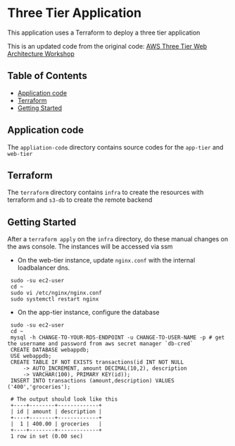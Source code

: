 # Three Tier Application
This application uses a Terraform to deploy a three tier application

This is an updated code from the original code: [AWS Three Tier Web Architecture Workshop](https://github.com/aws-samples/aws-three-tier-web-architecture-workshop/tree/main)

## Table of Contents
- [Application code](#Application-code)
- [Terraform](#Terraform)
- [Getting Started](#getting-started)

## Application code
The `appliation-code` directory contains source codes for the `app-tier` and `web-tier`

## Terraform
The `terraform` directory contains `infra` to create the resources with terraform and `s3-db` to create the remote backend

## Getting Started
After a `terraform apply` on the `infra` directory, do these manual changes on the aws console. The instances will be accessed via ssm
- On the web-tier instance, update `nginx.conf` with the internal loadbalancer dns.
``` 
 sudo -su ec2-user
 cd ~
 sudo vi /etc/nginx/nginx.conf
 sudo systemctl restart nginx
 ```

- On the app-tier instance, configure the database
```
 sudo -su ec2-user
 cd ~
 mysql -h CHANGE-TO-YOUR-RDS-ENDPOINT -u CHANGE-TO-USER-NAME -p # get the username and password from aws secret manager `db-cred`
 CREATE DATABASE webappdb;
 USE webappdb;
 CREATE TABLE IF NOT EXISTS transactions(id INT NOT NULL
     -> AUTO_INCREMENT, amount DECIMAL(10,2), description
     -> VARCHAR(100), PRIMARY KEY(id));
 INSERT INTO transactions (amount,description) VALUES ('400','groceries');

 # The output should look like this
 +----+--------+-------------+
 | id | amount | description |
 +----+--------+-------------+
 |  1 | 400.00 | groceries   |
 +----+--------+-------------+
 1 row in set (0.00 sec)
 
```